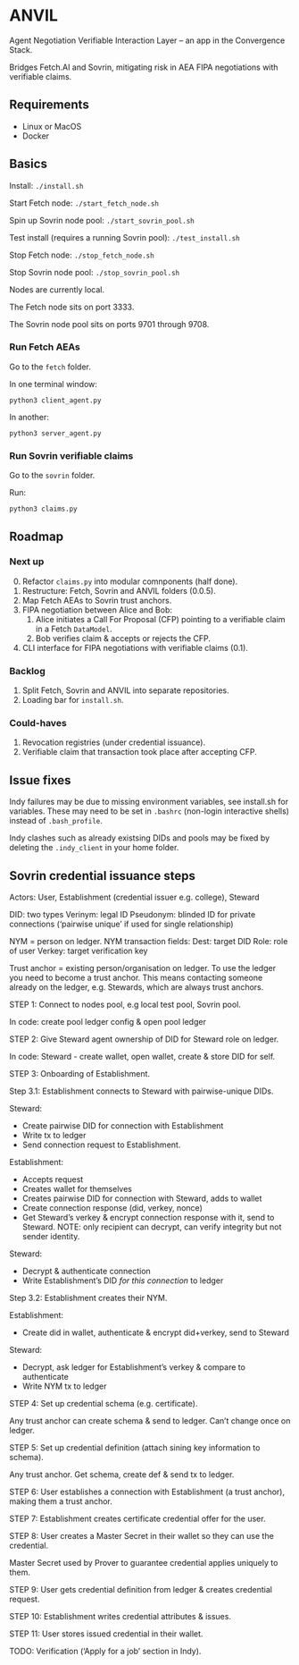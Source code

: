 # ANVIL

Agent Negotiation Verifiable Interaction Layer – an app in the Convergence Stack.

Bridges Fetch.AI and Sovrin, mitigating risk in AEA FIPA negotiations with verifiable claims.


## Requirements

- Linux or MacOS
- Docker


## Basics

Install: `./install.sh`

Start Fetch node: `./start_fetch_node.sh`

Spin up Sovrin node pool: `./start_sovrin_pool.sh`

Test install (requires a running Sovrin pool): `./test_install.sh`

Stop Fetch node: `./stop_fetch_node.sh`

Stop Sovrin node pool: `./stop_sovrin_pool.sh`

Nodes are currently local.

The Fetch node sits on port 3333.

The Sovrin node pool sits on ports 9701 through 9708.

### Run Fetch AEAs

Go to the `fetch` folder.

In one terminal window:
```
python3 client_agent.py
```

In another:
```
python3 server_agent.py
```

### Run Sovrin verifiable claims

Go to the `sovrin` folder.

Run:
```
python3 claims.py
```


## Roadmap

### Next up

0. Refactor `claims.py` into modular comnponents (half done).
1. Restructure: Fetch, Sovrin and ANVIL folders (0.0.5).
2. Map Fetch AEAs to Sovrin trust anchors.
3. FIPA negotiation between Alice and Bob:
	1. Alice initiates a Call For Proposal (CFP) pointing to a verifiable claim in a Fetch `DataModel`.
	2. Bob verifies claim & accepts or rejects the CFP.
4. CLI interface for FIPA negotiations with verifiable claims (0.1).

### Backlog

1. Split Fetch, Sovrin and ANVIL into separate repositories.
2. Loading bar for `install.sh`.

### Could-haves

1. Revocation registries (under credential issuance).
2. Verifiable claim that transaction took place after accepting CFP.


## Issue fixes

Indy failures may be due to missing environment variables, see install.sh for variables. These may need to be set in `.bashrc` (non-login interactive shells) instead of `.bash_profile`.

Indy clashes such as already existsing DIDs and pools may be fixed by deleting the `.indy_client` in your home folder.


## Sovrin credential issuance steps

Actors: User, Establishment (credential issuer e.g. college), Steward

DID: two types
	Verinym: legal ID
	Pseudonym: blinded ID for private connections (‘pairwise unique’ if used for single relationship)

NYM = person on ledger. NYM transaction fields:
	Dest: target DID
	Role: role of user
	Verkey: target verification key

Trust anchor = existing person/organisation on ledger.
To use the ledger you need to become a trust anchor.
This means contacting someone already on the ledger, e.g. Stewards, which are always trust anchors.

STEP 1: Connect to nodes pool, e.g local test pool, Sovrin pool.

In code: create pool ledger config & open pool ledger

STEP 2: Give Steward agent ownership of DID for Steward role on ledger.

In code: Steward - create wallet, open wallet, create & store DID for self.

STEP 3: Onboarding of Establishment.

Step 3.1: Establishment connects to Steward with pairwise-unique DIDs.

Steward:
- Create pairwise DID for connection with Establishment
- Write tx to ledger
- Send connection request to Establishment.

Establishment:
- Accepts request
- Creates wallet for themselves
- Creates pairwise DID for connection with Steward, adds to wallet
- Create connection response (did, verkey, nonce)
- Get Steward’s verkey & encrypt connection response with it, send to Steward. NOTE: only recipient can decrypt, can verify integrity but not sender identity.

Steward:
- Decrypt & authenticate connection
- Write Establishment’s DID *for this connection* to ledger

Step 3.2: Establishment creates their NYM.

Establishment:
- Create did in wallet, authenticate & encrypt did+verkey, send to Steward

Steward:
- Decrypt, ask ledger for Establishment’s verkey & compare to authenticate
- Write NYM tx to ledger

STEP 4: Set up credential schema (e.g. certificate).

Any trust anchor can create schema & send to ledger. Can’t change once on ledger.

STEP 5: Set up credential definition (attach sining key information to schema).

Any trust anchor.  Get schema, create def & send tx to ledger.

STEP 6: User establishes a connection with Establishment (a trust anchor), making them a trust anchor.

STEP 7: Establishment creates certificate credential offer for the user.

STEP 8: User creates a Master Secret in their wallet so they can use the credential.

Master Secret used by Prover to guarantee credential applies uniquely to them.

STEP 9: User gets credential definition from ledger & creates credential request.

STEP 10: Establishment writes credential attributes & issues.

STEP 11: User stores issued credential in their wallet.


TODO: Verification (‘Apply for a job’ section in Indy).


